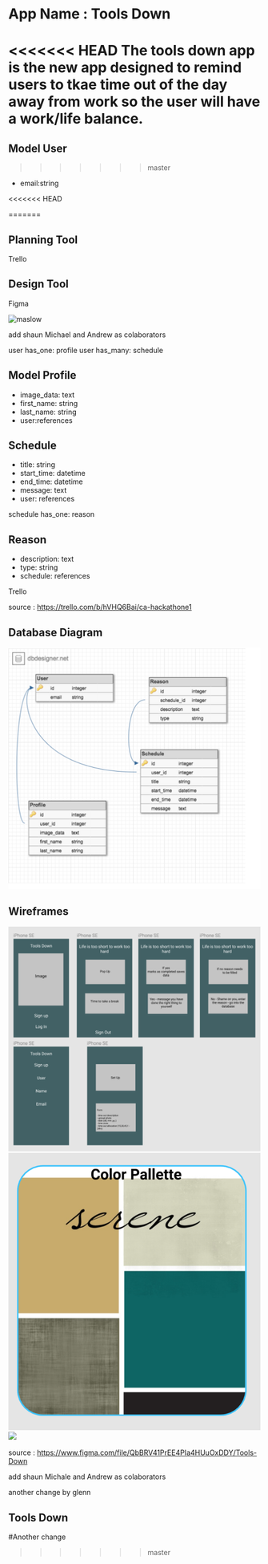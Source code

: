 # App Name : Tools Down

<<<<<<< HEAD
The tools down app is the new app designed to remind users to tkae time out of the day away from work so the user will have a work/life balance.
=======
##  Model User
>>>>>>> master

- email:string

<<<<<<< HEAD

=======
## Planning	Tool 
Trello

## Design Tool	    
Figma

![maslow](https://user-images.githubusercontent.com/30610205/31762711-cbb29816-b507-11e7-833d-1b8b0e8a7fec.png)


add shaun Michael and Andrew as colaborators

user has_one: profile
user has_many: schedule

## Model Profile

- image_data: text
- first_name: string
- last_name: string
- user:references

## Schedule
- title: string
- start_time: datetime
- end_time: datetime
- message: text
- user: references

schedule has_one: reason

## Reason
- description: text
- type: string
- schedule: references

Trello

source : https://trello.com/b/hVHQ6Bai/ca-hackathone1


## Database Diagram

![](app/assets/images/DBDiagram.png)


<!-- ![](https://www.danmartell.com/wp-content/uploads/2014/10/Maslows-Hierarchy-of-Needs-1024x791.jpg) -->


## Wireframes
![](app/assets/images/Wireframe.png)
![](app/assets/images/ColorPallette.png)
![](app/assets/images/FontStyle.png)


source : https://www.figma.com/file/QbBRV41PrEE4PIa4HUuOxDDY/Tools-Down

add shaun Michale and Andrew as colaborators

another change by glenn

## Tools Down


#Another change
>>>>>>> master
